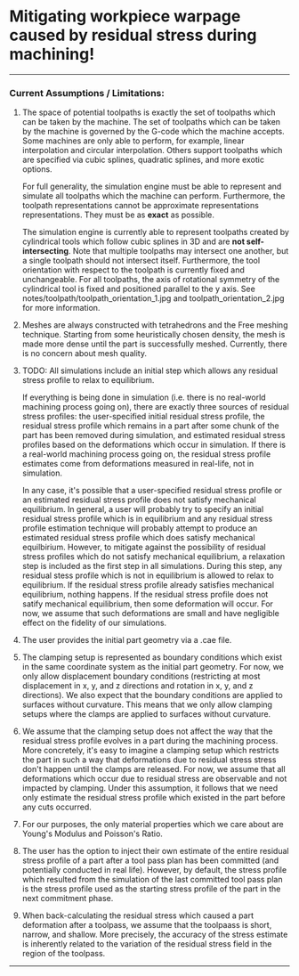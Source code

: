 # Mitigating workpiece warpage caused by residual stress during machining!

---
### Current Assumptions / Limitations:

1. The space of potential toolpaths is exactly the set of toolpaths which can be taken by the machine. The set of toolpaths which can be taken by the machine is governed by the G-code which the machine accepts. 
   Some machines are only able to perform, for example, linear interpolation and circular interpolation. Others support toolpaths which are specified via cubic splines, quadratic splines, and more exotic options.

   For full generality, the simulation engine must be able to represent and simulate all toolpaths which the machine can perform. Furthermore, the toolpath representations cannot be approximate representations representations. They must be as **exact** as possible. 

   The simulation engine is currently able to represent toolpaths created by cylindrical tools which follow cubic splines in 3D and are **not self-intersecting**. Note that multiple toolpaths may intersect one another, but a single toolpath should not intersect itself. Furthermore, the tool orientation with respect to the toolpath is currently fixed and unchangeable. For all toolpaths, the axis of rotational symmetry of the cylindrical tool is fixed and positioned parallel to the y axis. See notes/toolpath/toolpath_orientation_1.jpg and toolpath_orientation_2.jpg for more information.
   
2. Meshes are always constructed with tetrahedrons and the Free meshing technique. Starting from some heuristically chosen density, the mesh is made more dense until the part is successfully meshed. Currently, there is no concern about mesh quality. 

3. TODO: 
   All simulations include an initial step which allows any residual stress profile to relax to equilibrium. 

   If everything is being done in simulation (i.e. there is no real-world machining process going on), there are exactly three sources of residual stress profiles: the user-specified initial residual stress profile, the residual stress profile which remains in a part after some chunk of the part has been removed during simulation, and estimated residual stress profiles based on the deformations which occur in simulation. If there is a real-world machining process going on, the residual stress profile estimates come from deformations measured in real-life, not in simulation. 
   
   In any case, it's possible that a user-specified residual stress profile or an estimated residual stress profile does not satisfy mechanical equilibrium. In general, a user will probably try to specify an initial residual stress profile which is in equilibrium and any residual stress profile estimation technique will probably attempt to produce an estimated residual stress profile which does satisfy mechanical equilbirium. However, to mitigate against the possibility of residual stress profiles which do not satisfy mechanical equilibrium, a relaxation step is included as the first step in all simulations. During this step, any residual stess profile which is not in equilibrium is allowed to relax to equilibrium. If the residual stress profile already satisfies mechanical equilibrium, nothing happens. If the residual stress profile does not satify mechanical equilibrium, then some deformation will occur. For now, we assume that such deformations are small and have negligible effect on the fidelity of our simulations.
   
4. The user provides the initial part geometry via a .cae file. 

5. The clamping setup is represented as boundary conditions which exist in the same coordinate system as the initial part geometry. For now, we only allow displacement boundary conditions (restricting at most displacement in x, y, and z directions and rotation in x, y, and z directions). We also expect that the boundary conditions are applied to surfaces without curvature. This means that we only allow clamping setups where the clamps are applied to surfaces without curvature.

6. We assume that the clamping setup does not affect the way that the residual stress profile evolves in a part during the machining process. More concretely, it's easy to imagine a clamping setup which restricts the part in such a way that deformations due to residual stress stress don't happen until the clamps are released. For now, we assume that all deformations which occur due to residual stress are observable and not impacted by clamping. Under this assumption, it follows that we need only estimate the residual stress profile which existed in the part before any cuts occurred.

7. For our purposes, the only material properties which we care about are Young's Modulus and Poisson's Ratio.

8. The user has the option to inject their own estimate of the entire residual stress profile of a part after a tool pass plan has been committed (and potentially conducted in real life). However, by default, the stress profile which resulted from the simulation of the last committed tool pass plan is the stress profile used as the starting stress profile of the part in the next commitment phase. 

9. When back-calculating the residual stress which caused a part deformation after a toolpass, we assume that the toolpaass is short, narrow, and shallow.
   More precisely, the accuracy of the stress estimate is inherently related to the variation of the residual stress field in the region of the toolpass.
---